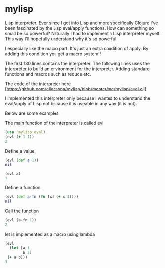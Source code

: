 mylisp
======

Lisp interpreter.
Ever since I got into Lisp and more specifically Clojure I've been fascinated by the Lisp eval/apply functions. 
How can something so small be so powerful? 
Naturally I had to implement a Lisp interpreter myself. This way I'll hopefully understand why it's so powerful.

I especially like the macro part. It's just an extra condition of apply. By adding this condition you get a macro system!!


The first 130 lines contains the interpreter. The following lines uses the interpreter to build an environment for the interpreter. Adding standard functions and macros such as reduce etc. 

The code of the interpreter here 
[https://github.com/eliassona/mylisp/blob/master/src/mylisp/eval.clj]

I implemented this interpreter only because I wanted to understand the eval/apply of Lisp not because it is useable in any way (it is not). 


Below are some examples.

The main function of the interpreter is called evl


```clojure
(use 'mylisp.eval)
(evl (+ 1 1))
2
```

Define a value
```clojure
(evl (def a 1))
nil
```

```clojure
(evl a)
1
```

Define a function
```clojure
(evl (def a-fn (fn [x] (+ x 1)))) 
nil
```

Call the function
```clojure
(evl (a-fn 1))
2
```

let is implemented as a macro using lambda
```clojure
(evl 
  (let [a 1
        b 2]
 (+ a b)))
3 
```
